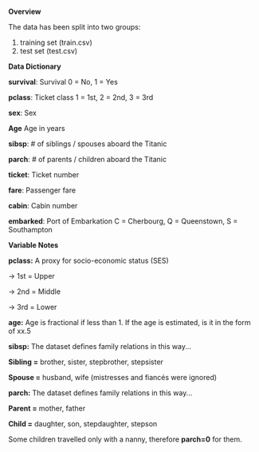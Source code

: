 **Overview**

The data has been split into two groups:
1. training set (train.csv)
2. test set (test.csv)
   
**Data Dictionary**

**survival**:	Survival	0 = No, 1 = Yes

**pclass**:	Ticket class	1 = 1st, 2 = 2nd, 3 = 3rd

**sex**:	Sex	

**Age**	Age in years	

**sibsp**:	# of siblings / spouses aboard the Titanic

**parch**: # of parents / children aboard the Titanic	

**ticket**:	Ticket number	

**fare**:	Passenger fare	

**cabin**:	Cabin number	

**embarked**:	Port of Embarkation	C = Cherbourg, Q = Queenstown, S = Southampton

**Variable Notes**

**pclass:** A proxy for socio-economic status (SES)

-> 1st = Upper

-> 2nd = Middle

-> 3rd = Lower

**age:** Age is fractional if less than 1. If the age is estimated, is it in the form of xx.5

**sibsp:** The dataset defines family relations in this way...

**Sibling =** brother, sister, stepbrother, stepsister

**Spouse =** husband, wife (mistresses and fiancés were ignored)

**parch:** The dataset defines family relations in this way...

**Parent =** mother, father

**Child =** daughter, son, stepdaughter, stepson

Some children travelled only with a nanny, therefore **parch=0** for them.


